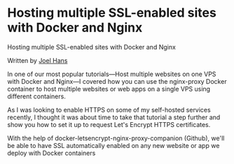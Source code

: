 # Hosting multiple SSL-enabled sites with Docker and Nginx

Hosting multiple SSL-enabled sites with Docker and Nginx

Written by [Joel Hans](https://blog.ssdnodes.com/blog/author/joel/ "Joel Hans")

In one of our most popular tutorials—Host multiple websites on one VPS with Docker and Nginx—I covered how you can use the nginx-proxy Docker container to host multiple websites or web apps on a single VPS using different containers.

As I was looking to enable HTTPS on some of my self-hosted services recently, I thought it was about time to take that tutorial a step further and show you how to set it up to request Let's Encrypt HTTPS certificates.

With the help of docker-letsencrypt-nginx-proxy-companion (Github), we'll be able to have SSL automatically enabled on any new website or app we deploy with Docker containers
